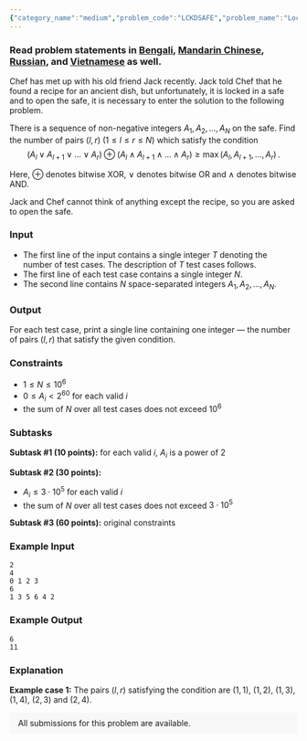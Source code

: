 ```yaml
---
{"category_name":"medium","problem_code":"LCKDSAFE","problem_name":"Locked Safe","problemComponents":{"constraints":"","constraintsState":false,"subtasks":"","subtasksState":false,"inputFormat":"","inputFormatState":false,"outputFormat":"","outputFormatState":false,"sampleTestCases":{"0":{"id":1,"input":"2\r\n4\r\n0 1 2 3\r\n6\r\n1 3 5 6 4 2","output":"6\r\n11","explanation":"**Example case 1:** The pairs $(l, r)$ satisfying the condition are $(1,1)$, $(1,2)$, $(1, 3)$, $(1, 4)$, $(2, 3)$ and $(2, 4)$.","isDeleted":false}}},"video_editorial_url":"https://youtu.be/m-vFtsWt3Ck","languages_supported":{"0":"CPP14","1":"C","2":"JAVA","3":"PYTH 3.6","4":"CPP17","5":"PYTH","6":"PYP3","7":"CS2","8":"ADA","9":"PYPY","10":"TEXT","11":"PAS fpc","12":"NODEJS","13":"RUBY","14":"PHP","15":"GO","16":"HASK","17":"TCL","18":"PERL","19":"SCALA","20":"LUA","21":"kotlin","22":"BASH","23":"JS","24":"LISP sbcl","25":"rust","26":"PAS gpc","27":"BF","28":"CLOJ","29":"R","30":"D","31":"CAML","32":"FORT","33":"ASM","34":"swift","35":"FS","36":"WSPC","37":"LISP clisp","38":"SQL","39":"SCM guile","40":"PERL6","41":"ERL","42":"CLPS","43":"ICK","44":"NICE","45":"PRLG","46":"ICON","47":"COB","48":"SCM chicken","49":"PIKE","50":"SCM qobi","51":"ST","52":"SQLQ","53":"NEM"},"max_timelimit":1,"source_sizelimit":50000,"problem_author":"karpovich","problem_tester":"","date_added":"24-02-2021","tags":{"0":"data","1":"karpovich","2":"march21","3":"medium","4":"two"},"problem_difficulty_level":"Medium-Hard","best_tag":"Two Pointers","editorial_url":"https://discuss.codechef.com/problems/LCKDSAFE","time":{"view_start_date":1104528600,"submit_start_date":1104528600,"visible_start_date":1104528600,"end_date":1735669800},"is_direct_submittable":false,"problemDiscussURL":"https://discuss.codechef.com/search?q=LCKDSAFE","is_proctored":false,"visitedContests":{},"layout":"problem"}
---
```

### Read problem statements in [Bengali](https://www.codechef.com/download/translated/MARCH21/bengali/LCKDSAFE.pdf), [Mandarin Chinese](https://www.codechef.com/download/translated/MARCH21/mandarin/LCKDSAFE.pdf), [Russian](https://www.codechef.com/download/translated/MARCH21/russian/LCKDSAFE.pdf), and [Vietnamese](https://www.codechef.com/download/translated/MARCH21/vietnamese/LCKDSAFE.pdf) as well.

Chef has met up with his old friend Jack recently. Jack told Chef that he found a recipe for an ancient dish, but unfortunately, it is locked in a safe and to open the safe, it is necessary to enter the solution to the following problem.

There is a sequence of non-negative integers $A_1, A_2, \ldots, A_N$ on the safe. Find the number of pairs $(l, r)$ ($1 \leq l \leq r \leq N$) which satisfy the condition $$(A_l \lor A_{l+1} \lor \ldots \lor A_r) \oplus (A_l \land A_{l+1} \land \ldots \land A_r) \geq \max(A_l, A_{l+1}, \ldots, A_r) \,.$$

Here, $\oplus$ denotes bitwise XOR, $\lor$ denotes bitwise OR and $\land$ denotes bitwise AND.

Jack and Chef cannot think of anything except the recipe, so you are asked to open the safe.

### Input
- The first line of the input contains a single integer $T$ denoting the number of test cases. The description of $T$ test cases follows.
- The first line of each test case contains a single integer $N$.
- The second line contains $N$ space-separated integers $A_1, A_2, \ldots, A_N$.

### Output
For each test case, print a single line containing one integer ― the number of pairs $(l,r)$ that satisfy the given condition.

### Constraints
- $1 \leq N \leq 10^6$
- $0 \leq A_i \lt 2^{60}$ for each valid $i$
- the sum of $N$ over all test cases does not exceed $10^6$

### Subtasks
**Subtask #1 (10 points):** for each valid $i$, $A_i$ is a power of $2$

**Subtask #2 (30 points):**
- $A_i \leq 3 \cdot 10^5$ for each valid $i$
- the sum of $N$ over all test cases does not exceed $3 \cdot 10^5$

**Subtask #3 (60 points):** original constraints

### Example Input
```
2
4
0 1 2 3
6
1 3 5 6 4 2
```

### Example Output
```
6
11
```

### Explanation
**Example case 1:** The pairs $(l, r)$ satisfying the condition are $(1,1)$, $(1,2)$, $(1, 3)$, $(1, 4)$, $(2, 3)$ and $(2, 4)$.

<aside style='background: #f8f8f8;padding: 10px 15px;'><div>All submissions for this problem are available.</div></aside>